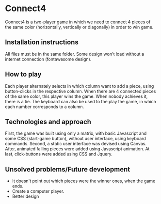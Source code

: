 # Connect4

Connect4 is a two-player game in which we need to connect 4 pieces of the same color (horizontally, vertically or diagonally) in order to win game.

## Installation instructions

All files must be in the same folder.
Some design won't load without a internet connection (fontawesome design).

## How to play

Each player alternately selects in which column want to add a piece, using button-clicks in the respective column.
When there are 4 connected pieces of the same color, this player wins the game. When nobody achieves it, there is a tie.
The keyboard can also be used to the play the game, in which each number corresponds to a column.

## Technologies and approach

First, the game was built using only a matrix, with basic Javascript and some CSS (start-game button), without user interface, using keyboard commands.
Second, a static user interface was devised using Canvas.
After, animated falling pieces were added using Javascript animation.
At last, click-buttons were added using CSS and Jquery.

## Unsolved problems/Future development

- It doesn't point out which pieces were the winner ones, when the game ends.
- Create a computer player.
- Better design

